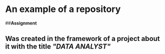 # An example of a repository 
##**Assignment**
## Was created in the framework of a **project** about it with the title *"DATA ANALYST"* 
